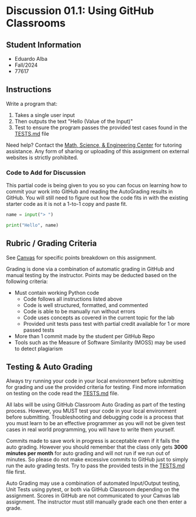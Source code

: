 # Discussion 01.1: Using GitHub Classrooms

## Student Information

* Eduardo Alba
* Fall/2024
* 77617

## Instructions

Write a program that:

1. Takes a single user input
1. Then outputs the text "Hello (Value of the Input)"
1. Test to ensure the program passes the provided test cases found in the [TESTS.md](TESTS.md) file

Need help? Contact the [Math, Science, & Engineering Center](https://www.riohondo.edu/mathematics-and-sciences/math-science-center/) for tutoring assistance. Any form of sharing or uploading of this assignment on external websites is strictly prohibited.

### Code to Add for Discussion

This partial code is being given to you so you can focus on learning how to commit your work into GitHub and reading the AutoGrading results in GitHub. You will still need to figure out how the code fits in with the existing starter code as it is not a 1-to-1 copy and paste fit.

```python
name = input("> ")

print("Hello", name)
```

## Rubric / Grading Criteria

See [Canvas](https://riohondo.instructure.com) for specific points breakdown on this assignment.

Grading is done via a combination of automatic grading in GitHub and manual testing by the instructor. Points may be deducted based on the following criteria:

* Must contain working Python code
  * Code follows all instructions listed above
  * Code is well structured, formatted, and commented
  * Code is able to be manually run without errors
  * Code uses concepts as covered in the current topic for the lab
  * Provided unit tests pass test with partial credit available for 1 or more passed tests
* More than 1 commit made by the student per GitHub Repo
* Tools such as the Measure of Software Similarity (MOSS) may be used to detect plagiarism

## Testing & Auto Grading

 Always try running your code in your local environment before submitting for grading and use the provided criteria for testing. Find more information on testing on the code read the [TESTS.md](TESTS.md) file.

All labs will be using GitHub Classroom Auto Grading as part of the testing process. However, you MUST test your code in your local environment before submitting. Troubleshooting and debugging code is a process that you must learn to be an effective programmer as you will not be given test cases in real world programming, you will have to write them yourself.

Commits made to save work in progress is acceptable even if it fails the auto grading. However you should remember that the class only gets **3000 minutes per month** for auto grading and will not run if we run out of minutes. So please do not make excessive commits to GitHub just to simply run the auto grading tests. Try to pass the provided tests in the [TESTS.md](TESTS.md) file first.

Auto Grading may use a combination of automated Input/Output testing, Unit Tests using pytest, or both via GitHub Classroom depending on the assignment. Scores in GitHub are not communicated to your Canvas lab assignment. The instructor must still manually grade each one then enter a grade.
